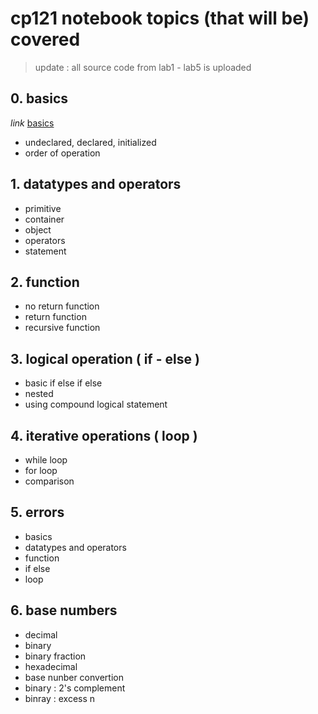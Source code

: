 # cp121 notebook topics (that will be) covered
> update : all source code from lab1 - lab5 is uploaded
## 0. basics
_link_ [basics](0-basics.md)
* undeclared, declared, initialized
* order of operation
## 1. datatypes and operators
* primitive
* container
* object
* operators
* statement
## 2. function
* no return function
* return function
* recursive function
## 3. logical operation ( if - else )
* basic if else if else
* nested
* using compound logical statement
## 4. iterative operations ( loop )
* while loop
* for loop
* comparison
## 5. errors
* basics
* datatypes and operators
* function
* if else
* loop
## 6. base numbers
* decimal
* binary
* binary fraction
* hexadecimal
* base nunber convertion
* binary : 2's complement
* binray : excess n


